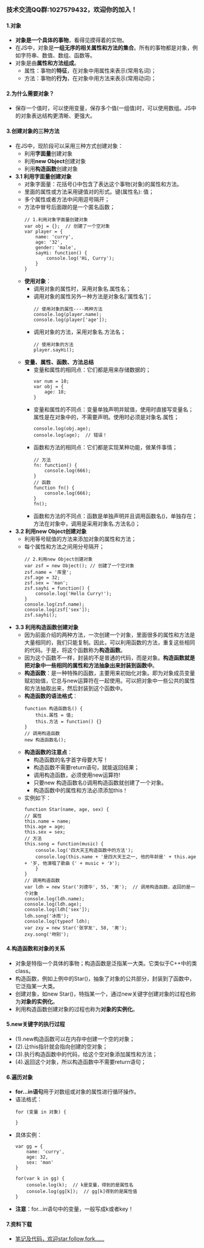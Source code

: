 ### 技术交流QQ群:1027579432，欢迎你的加入！
#### 1.对象
- **对象是一个具体的事物**，看得见摸得着的实物。
- 在JS中，对象是**一组无序的相关属性和方法的集合**。所有的事物都是对象，例如字符串、数值、数组、函数等。
- 对象是由**属性和方法组成**。
    - 属性：事物的**特征**，在对象中用属性来表示(常用名词)；
    - 方法：事物的**行为**，在对象中用方法来表示(常用动词)；
#### 2.为什么需要对象？
- 保存一个值时，可以使用变量，保存多个值(一组值)时，可以使用数组。JS中的对象表达结构更清晰、更强大。
#### 3.创建对象的三种方法
- 在JS中，现阶段可以采用三种方式创建对象：
    - 利用**字面量**创建对象
    - 利用**new Object**创建对象
    - 利用**构造函数**创建对象
- **3.1 利用字面量创建对象**
    - 对象字面量：花括号{}中包含了表达这个事物(对象)的属性和方法。
    - 里面的属性或方法采用键值对的形式。键(属性名): 值；
    - 多个属性或者方法中间用逗号隔开；
    - 方法中冒号后面跟的是一个匿名函数；
        ```
        // 1.利用对象字面量创建对象
        var obj = {};  // 创建了一个空对象
        var player = {
            name: 'curry',
            age: '32',
            gender: 'male',
            sayHi: function() {
                console.log('Hi, Curry');
            }
        }
        ```
    - **使用对象**：
        - 调用对象的属性时，采用对象名.属性名；
        - 调用对象的属性另外一种方法是对象名['属性名']；
            ```
            // 使用对象的属性----两种方法
            console.log(player.name);
            console.log(player['age']);
            ```
        - 调用对象的方法，采用对象名.方法名；
            ```
            // 使用对象的方法
            player.sayHi();
            ```
    - **变量、属性、函数、方法总结**
        - 变量和属性的相同点：它们都是用来存储数据的；
            ```
            var num = 10;
            var obj = {
                age: 18;
            }
            ```
        - 变量和属性的不同点：变量单独声明并赋值，使用时直接写变量名；属性是在对象中的，不需要声明。使用时必须是对象名.属性；
            ```
            console.log(obj.age);
            console.log(age);  // 错误！
            ```
        - 函数和方法的相同点：它们都是实现某种功能，做某件事情；
            ```
            // 方法
            fn: function() {
                console.log(666);
            }
            // 函数
            function fn() {
                console.log(666);
            }
            fn();
            ```
        - 函数和方法的不同点：函数是单独声明并且调用函数名()，单独存在；方法在对象中，调用是采用对象名.方法名()；
- **3.2 利用new Object创建对象**
    - 利用等号赋值的方法来添加对象的属性和方法；
    - 每个属性和方法之间用分号隔开；
        ```
        // 2.利用new Object创建对象
        var zsf = new Object(); // 创建了一个空对象
        zsf.name = '库里';
        zsf.age = 32;
        zsf.sex = 'man';
        zsf.sayhi = function() {
            console.log('Hello Curry!');
        }
        console.log(zsf.name);
        console.log(zsf['sex']);
        zsf.sayhi();
        ```
- **3.3 利用构造函数创建对象**
    - 因为前面介绍的两种方法，一次创建一个对象，里面很多的属性和方法是大量相同的，我们只能复制。因此，可以利用函数的方法，重复这些相同的代码。于是，将这个函数称为**构造函数**。
    - 因为这个函数不一样，封装的不是普通的代码，而是对象。**构造函数就是把对象中一些相同的属性和方法抽象出来封装到函数中**。
    - **构造函数**：是一种特殊的函数，主要用来初始化对象。即为对象成员变量赋初始值，它总与new运算符在一起使用。可以把对象中一些公共的属性和方法抽取出来，然后封装到这个函数中。
    - **构造函数的语法格式**：
        ```
        function 构造函数名() {
            this.属性 = 值;
            this.方法 = function() {}
        }
        // 调用构造函数
        new 构造函数名();
        ```
    - **构造函数的注意点**：
        - 构造函数的名字首字母要大写！
        - 构造函数不需要return语句，就能返回结果；
        - 调用构造函数，必须使用new运算符!
        - 只要new 构造函数名()调用构造函数就创建了一个对象。
        - 构造函数中的属性和方法必须添加this！
    - 实例如下：
        ```
        function Star(name, age, sex) {
        // 属性
        this.name = name;
        this.age = age;
        this.sex = sex;
        // 方法
        this.song = function(music) {
            console.log('四大天王构造函数中的方法');  
            console.log(this.name + '是四大天王之一, 他的年龄是' + this.age + '岁, 他演唱了歌曲《' + music + '》');
            }
        }
        // 调用构造函数
        var ldh = new Star('刘德华', 55, '男');  // 调用构造函数，返回的是一个对象
        console.log(ldh.name);
        console.log(ldh.age);
        console.log(ldh['sex']);
        ldh.song('冰雨');
        console.log(typeof ldh);
        var zxy = new Star('张学友', 58, '男');
        zxy.song('吻别');
        ```
#### 4.构造函数和对象的关系
- 对象是特指一个具体的事物；构造函数是泛指某一大类。它类似于C++中的类class。
- 构造函数，例如上例中的Star()，抽象了对象的公共部分，封装到了函数中，它泛指某一大类。
- 创建对象，如new Star()，特指某一个，通过new关键字创建对象的过程也称为**对象的实例化**。
- 利用构造函数创建对象的过程也称为**对象的实例化**。
#### 5.new关键字的执行过程
- (1).new构造函数可以在内存中创建一个空的对象；
- (2).让this指针就会指向创建的空对象；
- (3).执行构造函数中的代码，给这个空对象添加属性和方法；
- (4).返回这个对象，所以构造函数中不需要return语句；
#### 6.遍历对象
- **for...in语句**用于对数组或对象的属性进行循环操作。
- 语法格式：
    ```
    for (变量 in 对象) {
        
    }
    ```
- 具体实例：
    ```
    var gg = {
        name: 'curry',
        age: 32,
        sex: 'man'
    }
    
    for(var k in gg) {
        console.log(k);  // k是变量，得到的是属性名
        console.log(gg[k]);  // gg[k]得到的是属性值
    }
    ```
- **注意**：for...in语句中的变量，一般写成k或者key！
#### 7.资料下载
- [笔记及代码，欢迎star,follow,fork......](https://github.com/cdlwhm1217096231/HTML_CSS_JavaScript/tree/master/JavaScript)